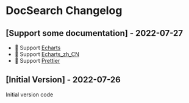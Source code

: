 # DocSearch Changelog

## [Support some documentation] - 2022-07-27

- 📖 Support [Echarts](https://echarts.apache.org/en/index.html)
- 📖 Support [Echarts_zh_CN](https://echarts.apache.org/zh/index.html)
- 📖 Support [Prettier](https://prettier.io/)

## [Initial Version] - 2022-07-26

Initial version code